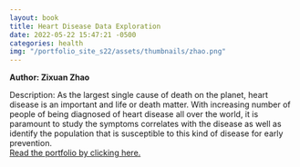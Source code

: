 ```yaml
---
layout: book
title: Heart Disease Data Exploration
date: 2022-05-22 15:47:21 -0500
categories: health
img: "/portfolio_site_s22/assets/thumbnails/zhao.png"
---
```


<b>Author: Zixuan Zhao</b>

Description: As the largest single cause of death on the planet, heart disease
is an important and life or death  matter. With increasing number of people of
being diagnosed of heart disease all over the world,  it is paramount to study
the symptoms correlates with the disease as well as identify the  population
that is susceptible to this kind of disease for early prevention.  
<a href="https://data-viz.it.wisc.edu/content/1ee7f02b-1c91-4110-8f7c-aa93137bd168">Read the portfolio by clicking here.</a>

[jekyll-docs]: https://jekyllrb.com/docs/home
[jekyll-gh]:   https://github.com/jekyll/jekyll
[jekyll-talk]: https://talk.jekyllrb.com/
